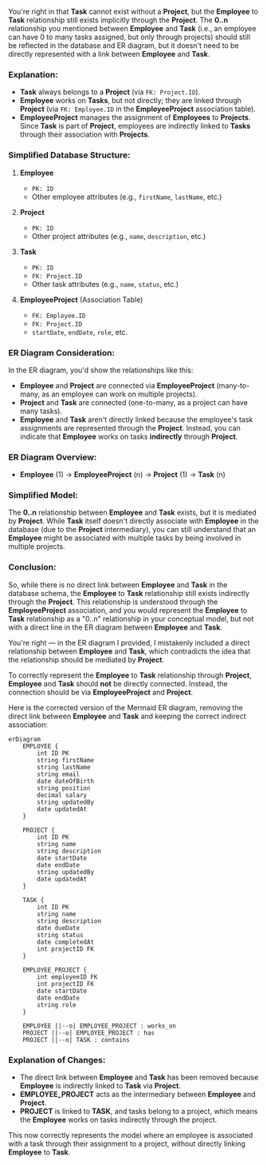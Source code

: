 You're right in that **Task** cannot exist without a **Project**, but the **Employee** to **Task** relationship still exists implicitly through the **Project**. The **0..n** relationship you mentioned between **Employee** and **Task** (i.e., an employee can have 0 to many tasks assigned, but only through projects) should still be reflected in the database and ER diagram, but it doesn't need to be directly represented with a link between **Employee** and **Task**.

### Explanation:
- **Task** always belongs to a **Project** (via `FK: Project.ID`).
- **Employee** works on **Tasks**, but not directly; they are linked through **Project** (via `FK: Employee.ID` in the **EmployeeProject** association table).
- **EmployeeProject** manages the assignment of **Employees** to **Projects**. Since **Task** is part of **Project**, employees are indirectly linked to **Tasks** through their association with **Projects**.

### Simplified Database Structure:

1. **Employee**
   - `PK: ID`
   - Other employee attributes (e.g., `firstName`, `lastName`, etc.)

2. **Project**
   - `PK: ID`
   - Other project attributes (e.g., `name`, `description`, etc.)

3. **Task**
   - `PK: ID`
   - `FK: Project.ID`
   - Other task attributes (e.g., `name`, `status`, etc.)

4. **EmployeeProject** (Association Table)
   - `FK: Employee.ID`
   - `FK: Project.ID`
   - `startDate`, `endDate`, `role`, etc.

### ER Diagram Consideration:
In the ER diagram, you'd show the relationships like this:

- **Employee** and **Project** are connected via **EmployeeProject** (many-to-many, as an employee can work on multiple projects).
- **Project** and **Task** are connected (one-to-many, as a project can have many tasks).
- **Employee** and **Task** aren't directly linked because the employee's task assignments are represented through the **Project**. Instead, you can indicate that **Employee** works on tasks **indirectly** through **Project**.

### ER Diagram Overview:
- **Employee** (1) → **EmployeeProject** (n) → **Project** (1) → **Task** (n)

### Simplified Model:
The **0..n** relationship between **Employee** and **Task** exists, but it is mediated by **Project**. While **Task** itself doesn't directly associate with **Employee** in the database (due to the **Project** intermediary), you can still understand that an **Employee** might be associated with multiple tasks by being involved in multiple projects.

### Conclusion:
So, while there is no direct link between **Employee** and **Task** in the database schema, the **Employee** to **Task** relationship still exists indirectly through the **Project**. This relationship is understood through the **EmployeeProject** association, and you would represent the **Employee** to **Task** relationship as a "0..n" relationship in your conceptual model, but not with a direct line in the ER diagram between **Employee** and **Task**.

You're right — in the ER diagram I provided, I mistakenly included a direct relationship between **Employee** and **Task**, which contradicts the idea that the relationship should be mediated by **Project**.

To correctly represent the **Employee** to **Task** relationship through **Project**, **Employee** and **Task** should **not** be directly connected. Instead, the connection should be via **EmployeeProject** and **Project**.

Here is the corrected version of the Mermaid ER diagram, removing the direct link between **Employee** and **Task** and keeping the correct indirect association:

```mermaid
erDiagram
    EMPLOYEE {
        int ID PK
        string firstName
        string lastName
        string email
        date dateOfBirth
        string position
        decimal salary
        string updatedBy
        date updatedAt
    }

    PROJECT {
        int ID PK
        string name
        string description
        date startDate
        date endDate
        string updatedBy
        date updatedAt
    }

    TASK {
        int ID PK
        string name
        string description
        date dueDate
        string status
        date completedAt
        int projectID FK
    }

    EMPLOYEE_PROJECT {
        int employeeID FK
        int projectID FK
        date startDate
        date endDate
        string role
    }

    EMPLOYEE ||--o| EMPLOYEE_PROJECT : works_on
    PROJECT ||--o| EMPLOYEE_PROJECT : has
    PROJECT ||--o| TASK : contains
```

### Explanation of Changes:
- The direct link between **Employee** and **Task** has been removed because **Employee** is indirectly linked to **Task** via **Project**.
- **EMPLOYEE_PROJECT** acts as the intermediary between **Employee** and **Project**.
- **PROJECT** is linked to **TASK**, and tasks belong to a project, which means the **Employee** works on tasks indirectly through the project.

This now correctly represents the model where an employee is associated with a task through their assignment to a project, without directly linking **Employee** to **Task**.